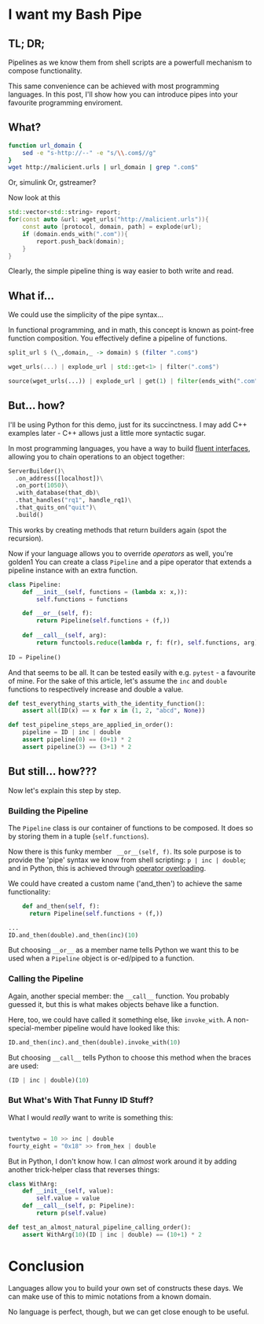 
# I want my Bash Pipe

## TL; DR;

Pipelines as we know them from shell scripts are a powerfull mechanism to compose functionality.

This same convenience can be achieved with most programming languages.  In this post, I'll show
how you can introduce pipes into your favourite programming enviroment.


## What?

```bash
function url_domain {
	sed -e "s-http://--" -e "s/\\.com$//g" 
}
wget http://malicient.urls | url_domain | grep ".com$" 
```

Or, simulink
Or, gstreamer?

Now look at this

```C++
std::vector<std::string> report;
for(const auto &url: wget_urls("http://malicient.urls")){
	const auto [protocol, domain, path] = explode(url);
	if (domain.ends_with(".com")){
		report.push_back(domain); 
	}
}
```

<!-- convert to voltage -->

Clearly, the simple pipeline thing is way easier to both write and read.

## What if...

We could use the simplicity of the pipe syntax...

In functional programming, and in math, this concept is known as point-free
function composition. You effectively define a pipeline of functions.

```haskell
split_url $ (\_,domain,_ -> domain) $ (filter ".com$")
```

```C++
wget_urls(...) | explode_url | std::get<1> | filter(".com$")
```

```python
source(wget_urls(...)) | explode_url | get(1) | filter(ends_with(".com"))
```

## But... how?

I'll be using Python for this demo, just for its succinctness. I may add C++
examples later - C++ allows just a little more syntactic sugar.

In most programming languages, you have a way to build [fluent
interfaces](https://en.wikipedia.org/wiki/Fluent_interface), allowing you to
chain operations to an object together:

```python
ServerBuilder()\
  .on_address([localhost])\
  .on_port(1050)\
  .with_database(that_db)\
  .that_handles("rq1", handle_rq1)\
  .that_quits_on("quit")\
  .build()
```

This works by creating methods that return builders again (spot the recursion).

Now if your language allows you to override _operators_ as well, you're golden1
You can create a class `Pipeline` and a pipe operator that extends a pipeline
instance with an extra function.

```python
class Pipeline:
    def __init__(self, functions = (lambda x: x,)):
        self.functions = functions

    def __or__(self, f):
        return Pipeline(self.functions + (f,))
    
    def __call__(self, arg):
        return functools.reduce(lambda r, f: f(r), self.functions, arg)
    
ID = Pipeline()
```

And that seems to be all. It can be tested easily with e.g. `pytest` - a
favourite of mine. For the sake of this article, let's assume the `inc` and
`double` functions to respectively increase and double a value.

```python
def test_everything_starts_with_the_identity_function():
    assert all(ID(x) == x for x in (1, 2, "abcd", None))

def test_pipeline_steps_are_applied_in_order():
    pipeline = ID | inc | double
    assert pipeline(0) == (0+1) * 2
    assert pipeline(3) == (3+1) * 2
```

## But still... how???

Now let's explain this step by step.

### Building the Pipeline

The `Pipeline` class is our container of functions to be composed. It does so
by storing them in a tuple (`self.functions`).

Now there is this funky member ` __or__(self, f)`. Its sole purpose is to
provide the 'pipe' syntax we know from shell scripting: `p | inc | double`; and
in Python, this is achieved through [operator
overloading](https://docs.python.org/3/reference/datamodel.html#object.__or__).

We could have created a custom name ('and_then') to achieve the same functionality:

```python
    def and_then(self, f):
      return Pipeline(self.functions + (f,))

...
ID.and_then(double).and_then(inc)(10)
```

But choosing  `__or__` as a member name tells Python we want this to be used when a `Pipeline` object is or-ed/piped to a function.

### Calling the Pipeline

Again, another special member: the `__call__` function. You probably guessed
it, but this is what makes objects behave like a function.

Here, too, we could have called it something else, like `invoke_with`.  A non-special-member pipeline would have looked like this:

```python
ID.and_then(inc).and_then(double).invoke_with(10)
```

But choosing `__call__` tells Python to choose this method when the braces are used:

```python
(ID | inc | double)(10)
```

### But What's With That Funny ID Stuff?

What I would _really_ want to write is something this:

```python

twentytwo = 10 >> inc | double
fourty_eight = "0x18" >> from_hex | double
```

But in Python, I don't know how.  I can _almost_ work around it by adding another trick-helper class that reverses things:

```python
class WithArg:
    def __init__(self, value):
        self.value = value
    def __call__(self, p: Pipeline):
        return p(self.value)

def test_an_almost_natural_pipeline_calling_order():
    assert WithArg(10)(ID | inc | double) == (10+1) * 2
```

# Conclusion

Languages allow you to build your own set of constructs these days.  We can make use of this to mimic notations from a known domain.

No language is perfect, though, but we can get close enough to be useful.